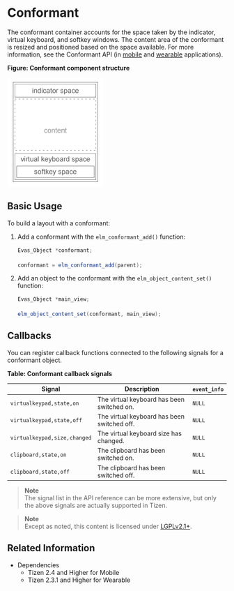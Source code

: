 # Conformant

The conformant container accounts for the space taken by the indicator, virtual keyboard, and softkey windows. The content area of the conformant is resized and positioned based on the space available. For more information, see the Conformant API (in [mobile](../../../../../org.tizen.native.mobile.apireference/group__Elm__Conformant.html) and [wearable](../../../../../org.tizen.native.wearable.apireference/group__Elm__Conformant.html) applications).

**Figure: Conformant component structure**

![Conformant component structure](./media/conformant.png)

## Basic Usage

To build a layout with a conformant:

1. Add a conformant with the `elm_conformant_add()` function:

   ```csharp
   Evas_Object *conformant;

   conformant = elm_conformant_add(parent);
   ```

2. Add an object to the conformant with the `elm_object_content_set()` function:

   ```csharp
   Evas_Object *main_view;

   elm_object_content_set(conformant, main_view);
   ```

## Callbacks

You can register callback functions connected to the following signals for a conformant object.

**Table: Conformant callback signals**

| Signal                       | Description                              | `event_info` |
|----------------------------|----------------------------------------|------------|
| `virtualkeypad,state,on`     | The virtual keyboard has been switched on. | `NULL`       |
| `virtualkeypad,state,off`    | The virtual keyboard has been switched off. | `NULL`       |
| `virtualkeypad,size,changed` | The virtual keyboard size has changed.   | `NULL`       |
| `clipboard,state,on`         | The clipboard has been switched on.      | `NULL`       |
| `clipboard,state,off`        | The clipboard has been switched off.     | `NULL`       |

> **Note**  
> The signal list in the API reference can be more extensive, but only the above signals are actually supported in Tizen.

> **Note**  
> Except as noted, this content is licensed under [LGPLv2.1+](http://opensource.org/licenses/LGPL-2.1).

## Related Information
- Dependencies
  - Tizen 2.4 and Higher for Mobile
  - Tizen 2.3.1 and Higher for Wearable
